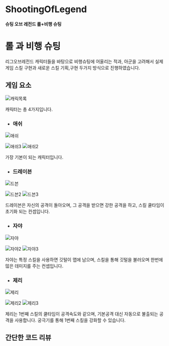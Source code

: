 # ShootingOfLegend

<b>슈팅 오브 레전드 롤+비행 슈팅</b>

# 롤 과 비행 슈팅

리그오브레전드 캐릭터들을 바탕으로 비행슈팅에 어울리는 적과, 아군을 고려해서 실제 게임 스킬 구현과 새로운 스킬 기획,구현 두가지 방식으로 진행하였습니다.

## 게임 요소

![캐릭목록](https://user-images.githubusercontent.com/83604180/162599156-a64c2967-685a-4f5d-bc3a-c39cfa63da98.PNG)

캐릭터는 총 4가지입니다.

- ### 애쉬


![애쉬](https://user-images.githubusercontent.com/83604180/162599172-21e47870-c6a2-495b-81b5-65be24fdaa1e.gif)

![애쉬3](https://user-images.githubusercontent.com/83604180/162599166-3f551f07-722f-46e4-a0b5-507f83313830.gif)
![애쉬2](https://user-images.githubusercontent.com/83604180/162599165-141dec52-ce2a-4024-bab9-9cdbb3440420.gif)

가장 기본이 되는 캐릭터입니다.


- ### 드레이븐


![드븐](https://user-images.githubusercontent.com/83604180/162599242-be1308a3-85fc-4001-898a-0e0906460879.gif)

![드븐2](https://user-images.githubusercontent.com/83604180/162599243-98c2020e-1b08-48a6-8ace-a4cca4b718f2.gif)
![드븐3](https://user-images.githubusercontent.com/83604180/162599245-4ff4c79f-7977-4868-8d99-db14852385d7.gif)

드레이븐은 자신의 공격이 돌아오며, 그 공격을 받으면 강한 공격을 하고, 스킬 쿨타임이 초기화 되는 컨셉입니다.




- ### 자야


![자야](https://user-images.githubusercontent.com/83604180/162599313-c38780f3-9700-4722-a9f3-1b0e941ab4ff.gif)

![자야2](https://user-images.githubusercontent.com/83604180/162599317-2ed18ffb-6eda-4977-82df-a3e021999ac0.gif)
![자야3](https://user-images.githubusercontent.com/83604180/162599319-87935f03-279c-48d8-88be-7010a76d4165.gif)

자야는 특정 스킬을 사용하면 깃털이 맵에 남으며, 스킬을 통해 깃털을 불러오며 한번에 많은 데미지를 주는 컨셉입니다.




- ### 제리

![제리](https://user-images.githubusercontent.com/83604180/162599330-b5f7a5e8-405f-4df2-9e9a-f6ac96d1da24.gif)

![제리2](https://user-images.githubusercontent.com/83604180/162599337-855ea4ce-e5b2-459b-b709-6ade316da06e.gif)
![제리3](https://user-images.githubusercontent.com/83604180/162599338-7d432643-7db9-485a-8d63-ebac2e60f0fd.gif)

제리는 1번째 스킬의 쿨타임이 공격속도와 같으며, 기본공격 대신 자동으로 불출되는 공격을 사용합니다.
궁극기를 통해 1번째 스킬을 강화할 수 있습니다.





## 간단한 코드 리뷰


